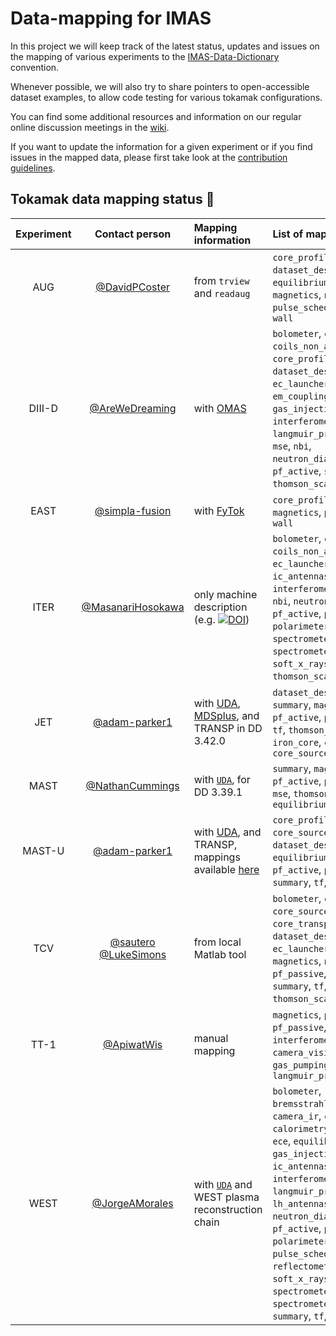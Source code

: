 # Data-mapping for IMAS

In this project we will keep track of the latest status, updates and issues on the mapping of various experiments 
to the [IMAS-Data-Dictionary](https://github.com/iterorganization/IMAS-Data-Dictionary) convention.

Whenever possible, we will also try to share pointers to open-accessible dataset examples, to allow code testing for various tokamak configurations. 

You can find some additional resources and information on our regular online discussion meetings in the [wiki](https://github.com/iterorganization/IMAS-Data-Mapping/wiki).

If you want to update the information for a given experiment or if you find issues in the mapped data, please 
first take look at the [contribution guidelines](CONTRIBUTING.md).




## Tokamak data mapping status :construction:

| Experiment | Contact person | Mapping information | List of mapped IDSs |
|:----------:|:--------------:|:--------------------|:--------------------|
| AUG | [@DavidPCoster](https://github.com/DavidPCoster) | from `trview` and `readaug` | `core_profiles`, `dataset_description`, `equilibrium`, `ic_antennas`, `magnetics`, `nbi`, `pf_active`, `pulse_schedule`, `summary`, `tf`, `wall` |
| DIII-D | [@AreWeDreaming](https://github.com/AreWeDreaming) | with [OMAS](https://github.com/gafusion/omas) | `bolometer`, `charge_exchange`, `coils_non_axisymmetric`, `core_profiles`, `dataset_description`, `ec_launchers`, `ece`, `em_coupling`, `equilibrium`, `gas_injection`, `interferometer`, `langmuir_probes`, `magnetics`, `mse`, `nbi`, `neutron_diagnostics`, `pf_active`, `summary`, `thomson_scattering`, `tf`, `wall` |
| EAST | [@simpla-fusion](https://github.com/simpla-fusion) | with [FyTok](https://github.com/fusion-yun/fytok) |`core_profiles`,  `equilibrium`, `magnetics`,  `pf_active`,  `tf`, `wall` |
| ITER | [@MasanariHosokawa](https://github.com/MasanariHosokawa) | only machine description (e.g. [![DOI](https://zenodo.org/badge/DOI/10.5281/zenodo.15525525.svg)](https://doi.org/10.5281/zenodo.15525525)) | `bolometer`, `camera_visible`, `coils_non_axisymmetric`, `ec_launcher`, `ece`, `ic_antennas`, `interferometer`, `magnetics`, `nbi`, `neutron_diagnostic`, `pf_active`, `pf_passive`, `polarimeter`, `refractometer`, `spectrometer_visible`, `spectrometer_x_ray_crystal`, `soft_x_rays`, `tf`, `thomson_scattering`, `wall` |
| JET | [@adam-parker1](https://github.com/adam-parker1) | with [UDA](https://github.com/ukaea/UDA), [MDSplus](https://github.com/MDSplus/mdsplus), and TRANSP in DD 3.42.0 | `dataset_description`, `summary`, `magnetics`, `pf_active`, `pf_passive`, `wall`, `tf`, `thomson_scattering`, `iron_core`, `core_profiles`, `core_sources` |
| MAST | [@NathanCummings](https://github.com/NathanCummings) | with [`UDA`](https://github.com/ukaea/UDA), for DD 3.39.1 | `summary`, `magnetics`, `pf_active`, `pf_passive`, `wall`, `mse`, `thomson_scattering`, `equilibrium` |
| MAST-U | [@adam-parker1](https://github.com/adam-parker1) | with [UDA](https://github.com/ukaea/UDA), and TRANSP, mappings available [here](https://github.com/ukaea/IMAS_MASTU_mappings) | `core_profiles`, `core_sources`, `dataset_description`, `equilibrium`, `magnetics`, `pf_active`, `pf_passive`, `summary`, `tf`, `wall` |
| TCV | [@sautero](https://github.com/iterorganization/sautero) [@LukeSimons](https://github.com/LukeSimons) | from local Matlab tool | `bolometer`, `core_profiles`, `core_sources`, `core_transport`, `dataset_description`, `ec_launchers`, `equilibrium`, `magnetics`, `nbi`, `pf_active`, `pf_passive`, `soft_x_rays`, `summary`, `tf`, `thomson_scattering`, `wall` |
| TT-1 | [@ApiwatWis](https://github.com/ApiwatWis) | manual mapping | `magnetics`, `pf_active`, `pf_passive`, `tf`, `wall`, `interferometer`, `camera_visible`, `gas_pumping`, `langmuir_probes`|
| WEST | [@JorgeAMorales](https://github.com/JorgeAMorales) | with [`UDA`](https://github.com/ukaea/UDA) and WEST plasma reconstruction chain | `bolometer`, `bremsstrahlung_visible`, `camera_ir`, `camera_x_rays`, `calorimetry`, `core_profiles`, `ece`, `equilibrium`, `gas_injection`, `hard_x_rays`, `ic_antennas`, `interferometer`, `langmuir_probes`, `lh_antennas`, `magnetics`, `neutron_diagnostic`, `pf_active`, `pf_passive`, `polarimeter`, `pulse_schedule`, `reflectometer_profile`, `soft_x_rays`, `spectrometer_visible`, `spectrometer_x_ray_crystal`, `summary`, `tf`, `wall` |
